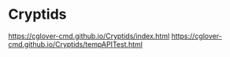 # Cryptids
https://cglover-cmd.github.io/Cryptids/index.html
https://cglover-cmd.github.io/Cryptids/tempAPITest.html
